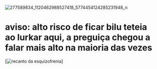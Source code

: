 ![277589834_1120462988527418_5774454124285231948_n](https://user-images.githubusercontent.com/42080804/162075561-7f796bd9-a8c4-4aac-9025-d0d6c4f8b636.jpg)
# aviso: alto risco de ficar bilu teteia ao lurkar aqui, a preguiça chegou a falar mais alto na maioria das vezes

[![recanto da esquizofrenia](https://github-readme-stats.vercel.app/api/top-langs/?username=felipeyousoro&layout=compact)]
